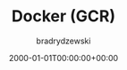 ---
date: 2000-01-01T00:00:00+00:00
title: Docker (GCR)
author: bradrydzewski
draft: true
description: |
  Plugin to build and publish Docker images using Docker-in-Docker.
---
